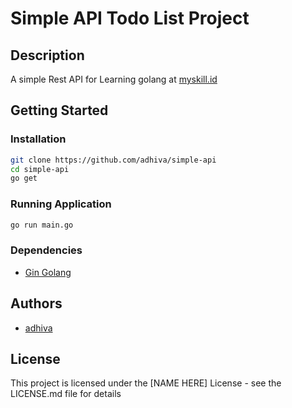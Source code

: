 # Simple API Todo List Project

## Description
A simple Rest API for Learning golang at [myskill.id](https://myskill.id)

## Getting Started

### Installation
```sh
git clone https://github.com/adhiva/simple-api
cd simple-api
go get
```

### Running Application
```sh
go run main.go
```

### Dependencies
* [Gin Golang](https://github.com/gin-gonic/gin)

## Authors
- [adhiva](https://adhiva.me)

## License
This project is licensed under the [NAME HERE] License - see the LICENSE.md file for details